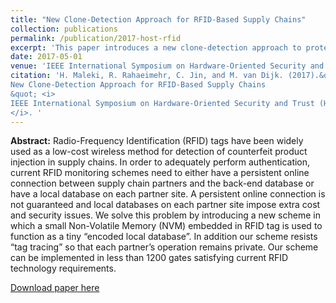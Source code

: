 ```yaml
---
title: "New Clone-Detection Approach for RFID-Based Supply Chains"
collection: publications
permalink: /publication/2017-host-rfid
excerpt: 'This paper introduces a new clone-detection approach to protect RFID-based Supply Chains. It moves the local databases in the site of every partner to the non-volatile memory on each chip.'
date: 2017-05-01
venue: 'IEEE International Symposium on Hardware-Oriented Security and Trust (HOST)'
citation: 'H. Maleki, R. Rahaeimehr, C. Jin, and M. van Dijk. (2017).&quot;
New Clone-Detection Approach for RFID-Based Supply Chains
&quot; <i>
IEEE International Symposium on Hardware-Oriented Security and Trust (HOST)
</i>. '
---
```


<b>Abstract:</b> Radio-Frequency Identification (RFID) tags have been widely used as a low-cost wireless method for detection of counterfeit product injection in supply chains. In order to adequately perform authentication, current RFID monitoring schemes need to either have a persistent online connection
between supply chain partners and the back-end database or have a local database on each partner site. A persistent online connection is not guaranteed and local databases on each partner site impose extra cost and security issues. We solve this problem by introducing a new scheme in which a small Non-Volatile
Memory (NVM) embedded in RFID tag is used to function as a tiny “encoded local database”. In addition our scheme resists “tag tracing” so that each partner’s operation remains private. Our scheme can be implemented in less than 1200 gates satisfying current RFID technology requirements.

[Download paper here](https://ieeexplore.ieee.org/document/7951810)
